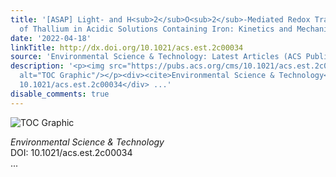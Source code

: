 ```yaml
---
title: '[ASAP] Light- and H<sub>2</sub>O<sub>2</sub>‑Mediated Redox Transformation
  of Thallium in Acidic Solutions Containing Iron: Kinetics and Mechanistic Insights'
date: '2022-04-18'
linkTitle: http://dx.doi.org/10.1021/acs.est.2c00034
source: 'Environmental Science & Technology: Latest Articles (ACS Publications)'
description: '<p><img src="https://pubs.acs.org/cms/10.1021/acs.est.2c00034/asset/images/medium/es2c00034_0006.gif"
  alt="TOC Graphic"/></p><div><cite>Environmental Science & Technology</cite></div><div>DOI:
  10.1021/acs.est.2c00034</div> ...'
disable_comments: true
---
```

<p><img src="https://pubs.acs.org/cms/10.1021/acs.est.2c00034/asset/images/medium/es2c00034_0006.gif" alt="TOC Graphic"/></p><div><cite>Environmental Science & Technology</cite></div><div>DOI: 10.1021/acs.est.2c00034</div> ...